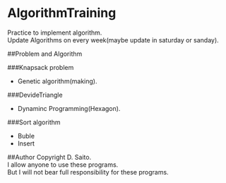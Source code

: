 # AlgorithmTraining
Practice to implement algorithm.  
Update Algorithms on every week(maybe update in saturday or sanday).  

##Problem and Algorithm

###Knapsack problem
- Genetic algorithm(making).  

###DevideTriangle
- Dynaminc Programming(Hexagon).

###Sort algorithm
- Buble
- Insert

##Author
Copyright D. Saito.  
I allow anyone to use these programs.  
But I will not bear full responsibility for these programs.
